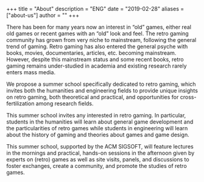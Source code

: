+++
title = "About"
description = "ENG"
date = "2019-02-28"
aliases = ["about-us"]
author = ""
+++

There has been for many years now an interest in “old” games, either real old games or recent games with an “old” look and feel. The retro gaming community has grown from very niche to mainstream, following the general trend of gaming. Retro gaming has also entered the general psyche with books, movies, documentaries, articles, etc. becoming mainstream. However, despite this mainstream status and some recent books, retro gaming remains under-studied in academia and existing research rarely enters mass media. 

We propose a summer school specifically dedicated to retro gaming, which invites both the humanities and engineering fields to provide unique insights on retro gaming, both theoretical and practical, and opportunities for cross-fertilization among research fields. 

This summer school invites any interested in retro gaming. In particular, students in the humanities will learn about general game development and the particularities of retro games while students in engineering will learn about the history of gaming and theories about games and game design. 

This summer school, supported by the ACM SIGSOFT, will feature lectures in the mornings and practical, hands-on sessions in the afternoon given by experts on (retro) games as well as site visits, panels, and discussions to foster exchanges, create a community, and promote the studies of retro games. 
